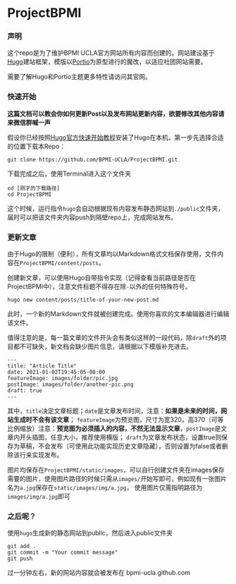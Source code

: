 # ProjectBPMI

### 声明
这个repo是为了维护BPMI UCLA官方网站所有内容而创建的。网站建设基于[Hugo](https://gohugo.io)建站框架，模版以[Portio](https://themes.gohugo.io/portio-hugo/)为原型进行的魔改，以适应社团网站需要。

需要了解Hugo和Portio主题更多特性请访问其官网。

### 快速开始

**这篇文档可以教会你如何更新Post以及发布网站更新内容，欲要修改其他内容请来微信群喊一声**

假设你已经按照[Hugo官方快速开始教程](https://gohugo.io/getting-started/quick-start/)安装了Hugo在本机，第一步先选择合适的位置下载本Repo：

```
git clone https://github.com/BPMI-UCLA/ProjectBPMI.git
```
下载完成之后，使用Terminal进入这个文件夹

```
cd [刚才的下载路径]
cd ProjectBPMI
```

这个时候，运行指令`hugo`会自动根据现有内容发布静态网站到`./public`文件夹，届时可以把该文件夹内容push到隔壁repo上，完成网站发布。

### 更新文章
由于Hugo的限制（便利），所有文章均以Markdown格式文档保存使用，文件内容在`ProjectBPMI/content/posts`。

创建新文章，可以使用Hugo自带指令实现（记得查看当前路径是否在ProjectBPMI中），注意文件标题不得存在除`-`以外的任何特殊符号。
```
hugo new content/posts/title-of-your-new-post.md
```
此时，一个新的Markdown文件就被创建完成。使用你喜欢的文本编辑器进行编辑该文件。

值得注意的是，每一篇文章的文件开头会有类似这样的一段代码，除`draft`外的项目都不可缺失，新文档会缺少图片信息，请根据以下模版补充进去。

```
---
title: "Article Title"
date: 2021-01-02T19:45:05-08:00
featureImage: images/folder/pic.jpg
postImage: images/folder/another-pic.png
draft: true
---
```

其中，`title`决定文章标题；`date`是文章发布时间，注意：**如果是未来的时间，网站生成时不会有该文章**；
`featureImage`为预览图，尺寸为宽320，高370（可等比例缩放）注意：**预览图为必须插入的内容，不然无法显示文章**，`postImage`是文章内开头插图，任意大小，推荐使用横版；
`draft`为文章发布状态，设置true则保存为草稿，不会发布（可使用此功能实现历史文章隐藏），否则设置为false或者删除该行来实现发布。

图片均保存在`ProjectBPMI/static/images`，可以自行创建文件夹在images保存需要的图片，使用图片路径的时候只需从`images/`开始写即可，例如现有一张图片名为`a.jpg`保存在`static/images/img/a.jpg`，
使用图片仅需指明路径为`images/img/a.jpg`即可

### 之后呢？

使用`hugo`生成新的静态网站到public，然后进入public文件夹
```
git add .
git commit -m "Your commit message"
git push
```
过一分钟左右，新的网站内容就会被发布在 bpmi-ucla.github.com

